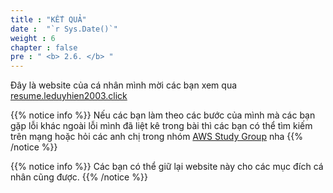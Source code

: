 ```yaml
---
title : "KẾT QUẢ"
date :  "`r Sys.Date()`" 
weight : 6 
chapter : false
pre : " <b> 2.6. </b> "
---
```


Đây là website của cá nhân mình mời các bạn xem qua [resume.leduyhien2003.click](https://resume.leduyhien2003.click/)

{{% notice info %}}
Nếu các bạn làm theo các bước của mình mà các bạn gặp lỗi khác ngoài lỗi mình đã liệt kê trong bài thì các bạn có thể tìm kiếm trên mạng hoặc hỏi các anh chị trong nhóm [AWS Study Group](https://www.facebook.com/groups/awsstudygroupfcj) nha
{{% /notice %}}

{{% notice info %}}
Các bạn có thể giữ lại website này cho các mục đích cá nhân cũng được.
{{% /notice %}}